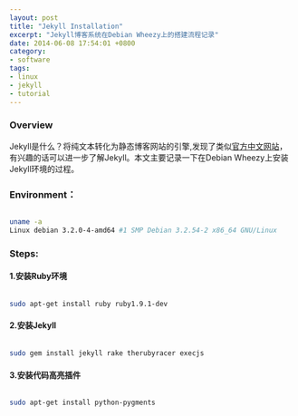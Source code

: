```yaml
---
layout: post
title: "Jekyll Installation"
excerpt: "Jekyll博客系统在Debian Wheezy上的搭建流程记录"
date: 2014-06-08 17:54:01 +0800
category:
- software
tags:
- linux
- jekyll
- tutorial
---
```


### Overview

Jekyll是什么？将纯文本转化为静态博客网站的引擎,发现了类似[官方中文网站](http://jekyllcn.com/)，有兴趣的话可以进一步了解Jekyll。本文主要记录一下在Debian Wheezy上安装Jekyll环境的过程。

### Environment：
```sh

uname -a
Linux debian 3.2.0-4-amd64 #1 SMP Debian 3.2.54-2 x86_64 GNU/Linux

```

### Steps:

#### 1.安装Ruby环境

```sh

sudo apt-get install ruby ruby1.9.1-dev

```

#### 2.安装Jekyll
```sh

sudo gem install jekyll rake therubyracer execjs

```

#### 3.安装代码高亮插件

```sh

sudo apt-get install python-pygments

```
